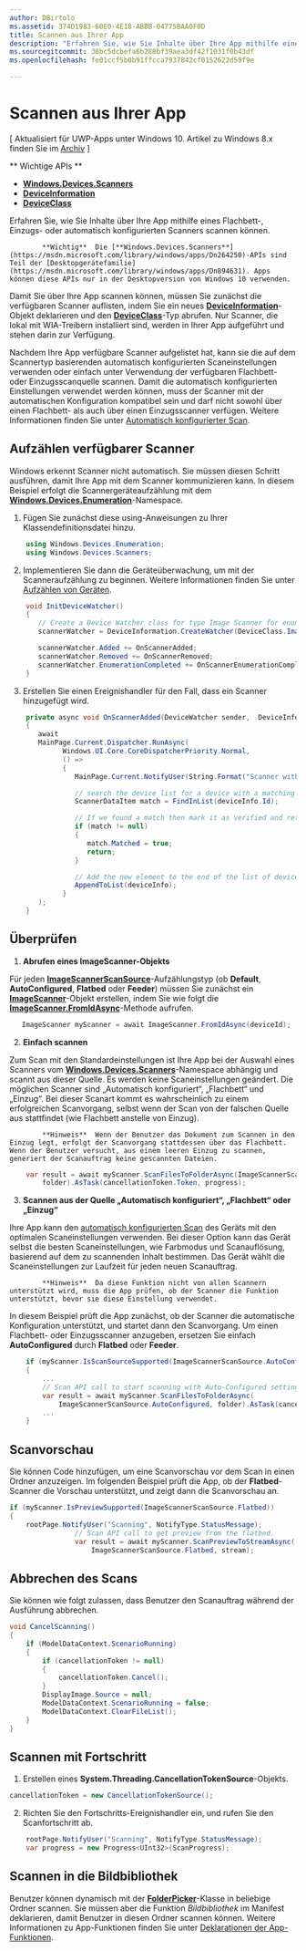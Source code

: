 ```yaml
---
author: DBirtolo
ms.assetid: 374D1983-60E0-4E18-ABBB-04775BAA0F0D
title: Scannen aus Ihrer App
description: "Erfahren Sie, wie Sie Inhalte über Ihre App mithilfe eines Flachbett-, Einzugs- oder automatisch konfigurierten Scanners scannen können."
ms.sourcegitcommit: 36bc5dcbefa6b288bf39aea3df42f1031f0b43df
ms.openlocfilehash: fe01ccf5b0b91ffcca7937842cf0152622d59f9e

---
```

# Scannen aus Ihrer App

\[ Aktualisiert für UWP-Apps unter Windows 10. Artikel zu Windows 8.x finden Sie im [Archiv](http://go.microsoft.com/fwlink/p/?linkid=619132) \]

** Wichtige APIs **

-   [**Windows.Devices.Scanners**](https://msdn.microsoft.com/library/windows/apps/Dn264250)
-   [**DeviceInformation**](https://msdn.microsoft.com/library/windows/apps/BR225393)
-   [**DeviceClass**](https://msdn.microsoft.com/library/windows/apps/BR225381)

Erfahren Sie, wie Sie Inhalte über Ihre App mithilfe eines Flachbett-, Einzugs- oder automatisch konfigurierten Scanners scannen können.


            **Wichtig**  Die [**Windows.Devices.Scanners**](https://msdn.microsoft.com/library/windows/apps/Dn264250)-APIs sind Teil der [Desktopgerätefamilie](https://msdn.microsoft.com/library/windows/apps/Dn894631). Apps können diese APIs nur in der Desktopversion von Windows 10 verwenden.

Damit Sie über Ihre App scannen können, müssen Sie zunächst die verfügbaren Scanner auflisten, indem Sie ein neues [**DeviceInformation**](https://msdn.microsoft.com/library/windows/apps/BR225393)-Objekt deklarieren und den [**DeviceClass**](https://msdn.microsoft.com/library/windows/apps/BR225381)-Typ abrufen. Nur Scanner, die lokal mit WIA-Treibern installiert sind, werden in Ihrer App aufgeführt und stehen darin zur Verfügung.

Nachdem Ihre App verfügbare Scanner aufgelistet hat, kann sie die auf dem Scannertyp basierenden automatisch konfigurierten Scaneinstellungen verwenden oder einfach unter Verwendung der verfügbaren Flachbett- oder Einzugsscanquelle scannen. Damit die automatisch konfigurierten Einstellungen verwendet werden können, muss der Scanner mit der automatischen Konfiguration kompatibel sein und darf nicht sowohl über einen Flachbett- als auch über einen Einzugsscanner verfügen. Weitere Informationen finden Sie unter [Automatisch konfigurierter Scan](https://msdn.microsoft.com/library/windows/hardware/Ff539393).

## Aufzählen verfügbarer Scanner

Windows erkennt Scanner nicht automatisch. Sie müssen diesen Schritt ausführen, damit Ihre App mit dem Scanner kommunizieren kann. In diesem Beispiel erfolgt die Scannergeräteaufzählung mit dem [**Windows.Devices.Enumeration**](https://msdn.microsoft.com/library/windows/apps/BR225459)-Namespace.

1.  Fügen Sie zunächst diese using-Anweisungen zu Ihrer Klassendefinitionsdatei hinzu.

``` csharp
    using Windows.Devices.Enumeration;
    using Windows.Devices.Scanners;
```

2.  Implementieren Sie dann die Geräteüberwachung, um mit der Scanneraufzählung zu beginnen. Weitere Informationen finden Sie unter [Aufzählen von Geräten](enumerate-devices.md).

```csharp
    void InitDeviceWatcher()
    {
       // Create a Device Watcher class for type Image Scanner for enumerating scanners
       scannerWatcher = DeviceInformation.CreateWatcher(DeviceClass.ImageScanner);

       scannerWatcher.Added += OnScannerAdded;
       scannerWatcher.Removed += OnScannerRemoved;
       scannerWatcher.EnumerationCompleted += OnScannerEnumerationComplete;
    }
```

3.  Erstellen Sie einen Ereignishandler für den Fall, dass ein Scanner hinzugefügt wird.

```csharp
    private async void OnScannerAdded(DeviceWatcher sender,  DeviceInformation deviceInfo)
    {
       await
       MainPage.Current.Dispatcher.RunAsync(
             Windows.UI.Core.CoreDispatcherPriority.Normal,
             () =>
             {
                MainPage.Current.NotifyUser(String.Format("Scanner with device id {0} has been added", deviceInfo.Id), NotifyType.StatusMessage);

                // search the device list for a device with a matching device id
                ScannerDataItem match = FindInList(deviceInfo.Id);

                // If we found a match then mark it as verified and return
                if (match != null)
                {
                   match.Matched = true;
                   return;
                }

                // Add the new element to the end of the list of devices
                AppendToList(deviceInfo);
             }
       );
    }
```

## Überprüfen

1.  **Abrufen eines ImageScanner-Objekts**

Für jeden [**ImageScannerScanSource**](https://msdn.microsoft.com/library/windows/apps/Dn264238)-Aufzählungstyp (ob **Default**, **AutoConfigured**, **Flatbed** oder **Feeder**) müssen Sie zunächst ein [**ImageScanner**](https://msdn.microsoft.com/library/windows/apps/Dn263806)-Objekt erstellen, indem Sie wie folgt die [**ImageScanner.FromIdAsync**](https://msdn.microsoft.com/library/windows/apps/windows.devices.scanners.imagescanner.fromidasync)-Methode aufrufen.

 ```csharp
    ImageScanner myScanner = await ImageScanner.FromIdAsync(deviceId);
 ```

2.  **Einfach scannen**

Zum Scan mit den Standardeinstellungen ist Ihre App bei der Auswahl eines Scanners vom [**Windows.Devices.Scanners**](https://msdn.microsoft.com/library/windows/apps/Dn264250)-Namespace abhängig und scannt aus dieser Quelle. Es werden keine Scaneinstellungen geändert. Die möglichen Scanner sind „Automatisch konfiguriert“, „Flachbett“ und „Einzug“. Bei dieser Scanart kommt es wahrscheinlich zu einem erfolgreichen Scanvorgang, selbst wenn der Scan von der falschen Quelle aus stattfindet (wie Flachbett anstelle von Einzug).


            **Hinweis**  Wenn der Benutzer das Dokument zum Scannen in den Einzug legt, erfolgt der Scanvorgang stattdessen über das Flachbett. Wenn der Benutzer versucht, aus einem leeren Einzug zu scannen, generiert der Scanauftrag keine gescannten Dateien.
 
```csharp
    var result = await myScanner.ScanFilesToFolderAsync(ImageScannerScanSource.Default, 
        folder).AsTask(cancellationToken.Token, progress);
```

3.  **Scannen aus der Quelle „Automatisch konfiguriert“, „Flachbett“ oder „Einzug“**

Ihre App kann den [automatisch konfigurierten Scan](https://msdn.microsoft.com/library/windows/hardware/Ff539393) des Geräts mit den optimalen Scaneinstellungen verwenden. Bei dieser Option kann das Gerät selbst die besten Scaneinstellungen, wie Farbmodus und Scanauflösung, basierend auf dem zu scannenden Inhalt bestimmen. Das Gerät wählt die Scaneinstellungen zur Laufzeit für jeden neuen Scanauftrag.


            **Hinweis**  Da diese Funktion nicht von allen Scannern unterstützt wird, muss die App prüfen, ob der Scanner die Funktion unterstützt, bevor sie diese Einstellung verwendet.

In diesem Beispiel prüft die App zunächst, ob der Scanner die automatische Konfiguration unterstützt, und startet dann den Scanvorgang. Um einen Flachbett- oder Einzugsscanner anzugeben, ersetzen Sie einfach **AutoConfigured** durch **Flatbed** oder **Feeder**.

```csharp
    if (myScanner.IsScanSourceSupported(ImageScannerScanSource.AutoConfigured))
    {
        ...
        // Scan API call to start scanning with Auto-Configured settings. 
        var result = await myScanner.ScanFilesToFolderAsync(
            ImageScannerScanSource.AutoConfigured, folder).AsTask(cancellationToken.Token, progress);
        ...
    }
```

## Scanvorschau

Sie können Code hinzufügen, um eine Scanvorschau vor dem Scan in einen Ordner anzuzeigen. Im folgenden Beispiel prüft die App, ob der **Flatbed**-Scanner die Vorschau unterstützt, und zeigt dann die Scanvorschau an.

```csharp
if (myScanner.IsPreviewSupported(ImageScannerScanSource.Flatbed))
{
    rootPage.NotifyUser("Scanning", NotifyType.StatusMessage);
                // Scan API call to get preview from the flatbed.
                var result = await myScanner.ScanPreviewToStreamAsync(
                    ImageScannerScanSource.Flatbed, stream);
```

## Abbrechen des Scans

Sie können wie folgt zulassen, dass Benutzer den Scanauftrag während der Ausführung abbrechen.

```csharp
void CancelScanning()
{
    if (ModelDataContext.ScenarioRunning)
    {
        if (cancellationToken != null)
        {
            cancellationToken.Cancel();
        }                
        DisplayImage.Source = null;
        ModelDataContext.ScenarioRunning = false;
        ModelDataContext.ClearFileList();
    }
}
```

## Scannen mit Fortschritt

1.  Erstellen eines **System.Threading.CancellationTokenSource**-Objekts.

```csharp
cancellationToken = new CancellationTokenSource();
```

2.  Richten Sie den Fortschritts-Ereignishandler ein, und rufen Sie den Scanfortschritt ab.

```csharp
    rootPage.NotifyUser("Scanning", NotifyType.StatusMessage);
    var progress = new Progress<UInt32>(ScanProgress);
```

## Scannen in die Bildbibliothek

Benutzer können dynamisch mit der [**FolderPicker**](https://msdn.microsoft.com/library/windows/apps/BR207881)-Klasse in beliebige Ordner scannen. Sie müssen aber die Funktion *Bildbibliothek* im Manifest deklarieren, damit Benutzer in diesen Ordner scannen können. Weitere Informationen zu App-Funktionen finden Sie unter [Deklarationen der App-Funktionen](https://msdn.microsoft.com/library/windows/apps/Mt270968).




<!--HONumber=Jun16_HO4-->


